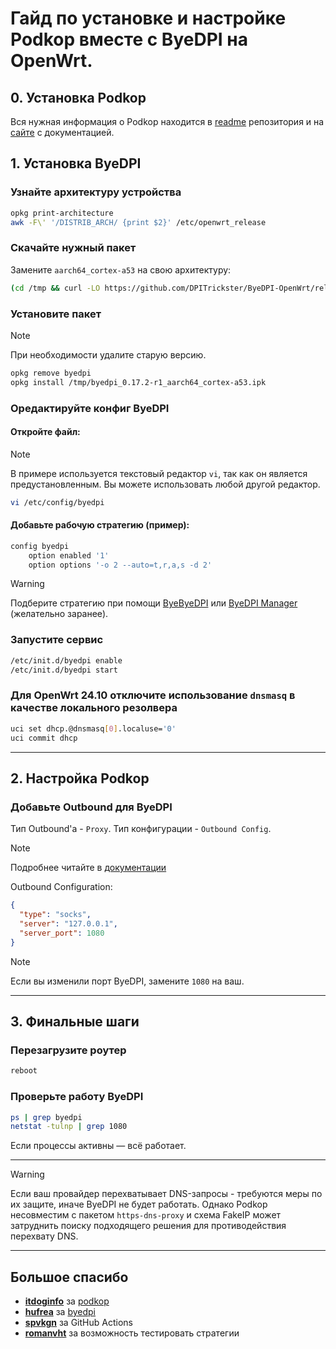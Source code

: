 # Гайд по установке и настройке **Podkop** вместе с **ByeDPI** на OpenWrt.

## 0. Установка Podkop

Вся нужная информация о Podkop находится в [readme](https://github.com/itdoginfo/podkop?tab=readme-ov-file) репозитория и на [сайте](https://podkop.net/) с документацией.

## 1. Установка ByeDPI

### Узнайте архитектуру устройства

```sh
opkg print-architecture
awk -F\' '/DISTRIB_ARCH/ {print $2}' /etc/openwrt_release
```

### Скачайте нужный пакет

Замените `aarch64_cortex-a53` на свою архитектуру:

```sh
(cd /tmp && curl -LO https://github.com/DPITrickster/ByeDPI-OpenWrt/releases/download/v0.17.2-24.10/byedpi_0.17.2-r1_aarch64_cortex-a53.ipk)
```

### Установите пакет

> [!NOTE]
> При необходимости удалите старую версию.

```sh
opkg remove byedpi
opkg install /tmp/byedpi_0.17.2-r1_aarch64_cortex-a53.ipk
```

### Оредактируйте конфиг ByeDPI

#### Откройте файл:

> [!NOTE]
> В примере используется текстовый редактор `vi`, так как он является предустановленным. Вы можете использовать любой другой редактор.

```sh
vi /etc/config/byedpi
```

#### Добавьте рабочую стратегию (пример):

```sh
config byedpi
    option enabled '1'
    option options '-o 2 --auto=t,r,a,s -d 2'
```

> [!WARNING]
> Подберите стратегию при помощи [ByeByeDPI](https://github.com/romanvht/ByeByeDPI) или [ByeDPI Manager](https://github.com/romanvht/ByeDPIManager) (желательно заранее).

### Запустите сервис

```sh
/etc/init.d/byedpi enable
/etc/init.d/byedpi start
```

### Для OpenWrt 24.10 отключите использование `dnsmasq` в качестве локального резолвера

```sh
uci set dhcp.@dnsmasq[0].localuse='0'
uci commit dhcp
```

---

## 2. Настройка Podkop

### Добавьте Outbound для ByeDPI

Тип Outbound'а - `Proxy`. Тип конфигурации - `Outbound Config`.

> [!NOTE]
> Подробнее читайте в [документации](https://podkop.net/docs/own-outbound/)

Outbound Configuration:

```json
{
  "type": "socks",
  "server": "127.0.0.1",
  "server_port": 1080
}
```

> [!NOTE]
> Если вы изменили порт ByeDPI, замените `1080` на ваш.

---

## 3. Финальные шаги

### Перезагрузите роутер

```sh
reboot
```

### Проверьте работу ByeDPI

```sh
ps | grep byedpi
netstat -tulnp | grep 1080
```

Если процессы активны — всё работает.

---

> [!WARNING]
> Если ваш провайдер перехватывает DNS-запросы - требуются меры по их защите, иначе ByeDPI не будет работать.
> Однако Podkop несовместим с пакетом `https-dns-proxy` и схема FakeIP может затруднить поиску подходящего решения для противодействия перехвату DNS.

---

## Большое спасибо

- **[itdoginfo](https://github.com/itdoginfo)** за [podkop](https://github.com/itdoginfo/podkop)
- **[hufrea](https://github.com/hufrea)** за [byedpi](https://github.com/hufrea/byedpi)
- **[spvkgn](https://github.com/spvkgn)** за GitHub Actions
- **[romanvht](https://github.com/romanvht)** за возможность тестировать стратегии
